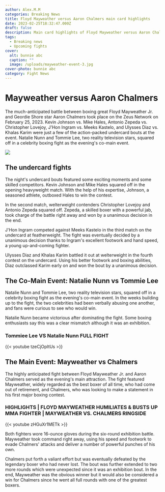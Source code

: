 ```yaml
---
author: Alex.M.M
categories: Breaking News
title: Floyd Mayweather versus Aaron Chalmers main card highlights
date: 2023-02-25T18:32:47.000Z
draft: false
description: Main card highlights of Floyd Mayweather versus Aaron Chalmer'
tags:
  - Breaking news
  - Upcoming fights
cover:
  alt: bunnie abc
  caption: ""
  image: /uploads/mayweather-event-3.jpg
cover-photo: bunnie abc
category: Fight News
---
```

# Mayweather versus Aaron Chalmers

The much-anticipated battle between boxing great Floyd Mayweather Jr. and Geordie Shore star Aaron Chalmers took place on the Zeus Network on February 25, 2023. Kevin Johnson vs. Mike Hales, Antonio Zepeda vs. Christopher Lovejoy, J'Hon Ingram vs. Meeks Kastelo, and Ulysses Diaz vs. Khalas Karim were just a few of the action-packed undercard bouts at the event. Natalie Nunn and Tommie Lee, two reality television stars, squared off in a celebrity boxing fight as the evening's co-main event.

![](/uploads/mayweather-event-1.jpg)

## The undercard fights

The night's undercard bouts featured some exciting moments and some skilled competitors. Kevin Johnson and Mike Hales squared off in the opening heavyweight match. With the help of his expertise, Johnson, a seasoned athlete, outboxed Hales to win the contest.

In the second match, welterweight contenders Christopher Lovejoy and Antonio Zepeda squared off. Zepeda, a skilled boxer with a powerful jab, took charge of the battle right away and won by a unanimous decision in the end.

J'Hon Ingram competed against Meeks Kastelo in the third match on the undercard at featherweight. The fight was eventually decided by a unanimous decision thanks to Ingram's excellent footwork and hand speed, a young up-and-coming fighter.

Ulysses Diaz and Khalas Karim battled it out at welterweight in the fourth contest on the undercard. Using his better footwork and boxing abilities, Diaz outclassed Karim early on and won the bout by a unanimous decision.

## The Co-Main Event: Natalie Nunn vs Tommie Lee

Natalie Nunn and Tommie Lee, two reality television stars, squared off in a celebrity boxing fight as the evening's co-main event. In the weeks building up to the fight, the two celebrities had been verbally abusing one another, and fans were curious to see who would win.

Natalie Nunn became victorious after dominating the fight. Some boxing enthusiasts say this was a clear mismatch although it was an exhibition.

### Tommiee Lee VS Natalie Nunn FULL FIGHT

{{< youtube tzeCjOpItUs >}}

## The Main Event: Mayweather vs Chalmers

The highly anticipated fight between Floyd Mayweather Jr. and Aaron Chalmers served as the evening's main attraction. The fight featured Mayweather, widely regarded as the best boxer of all time, who had come out of retirement, and Chalmers, who was looking to make a statement in his first major boxing contest.

### HIGHLIGHTS | FLOYD MAYWEATHER HUMILIATES & BUSTS UP MMA FIGHTER | MAYWEATHER VS. CHALMERS RINGSIDE

{{< youtube zHGuXr1METk >}}

Both fighters wore 16-ounce gloves during the six-round exhibition battle. Mayweather took command right away, using his speed and footwork to evade Chalmers' attacks and deliver a number of powerful punches of his own.

Chalmers put forth a valiant effort but was eventually defeated by the legendary boxer who had never lost. The bout was further extended to two more rounds which were unexpected since it was an exhibition bout. In the end, Mayweather was the obvious winner but it would also be considered a win for Chalmers since he went all full rounds with one of the greatest boxers.